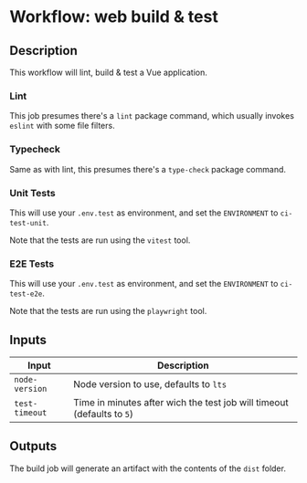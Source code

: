 # Workflow: web build & test

## Description

This workflow will lint, build & test a Vue application.

### Lint

This job presumes there's a `lint` package command, which usually invokes `eslint` with some file filters.


### Typecheck

Same as with lint, this presumes there's a `type-check` package command.

### Unit Tests

This will use your `.env.test` as environment, and set the `ENVIRONMENT` to `ci-test-unit`.

Note that the tests are run using the `vitest` tool.

### E2E Tests

This will use your `.env.test` as environment, and set the `ENVIRONMENT` to `ci-test-e2e`.

Note that the tests are run using the `playwright` tool.

## Inputs

| Input | Description |
| ----- | ----------- |
| `node-version` | Node version to use, defaults to `lts` |
| `test-timeout` | Time in minutes after wich the test job will timeout (defaults to `5`) |

## Outputs

The build job will generate an artifact with the contents of the `dist` folder.
